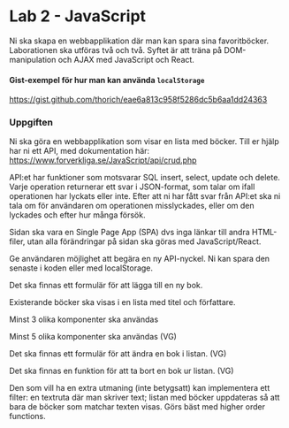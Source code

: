 # Lab 2 - JavaScript

Ni ska skapa en webbapplikation där man kan spara sina favoritböcker. Laborationen ska utföras två och två. Syftet är att träna på DOM-manipulation och AJAX med JavaScript och React.

#### Gist-exempel för hur man kan använda ```localStorage```
https://gist.github.com/thorich/eae6a813c958f5286dc5b6aa1dd24363

### Uppgiften

Ni ska göra en webbapplikation som visar en lista med böcker. Till er hjälp har ni ett API, med dokumentation här: https://www.forverkliga.se/JavaScript/api/crud.php

API:et har funktioner som motsvarar SQL insert, select, update och delete. Varje operation returnerar ett svar i JSON-format, som talar om ifall operationen har lyckats eller inte. Efter att ni har fått svar från API:et ska ni tala om för användaren om operationen misslyckades, eller om den lyckades och efter hur många försök.

Sidan ska vara en Single Page App (SPA) dvs inga länkar till andra HTML-filer, utan alla förändringar på sidan ska göras med JavaScript/React.

Ge användaren möjlighet att begära en ny API-nyckel. Ni kan spara den senaste i koden eller med localStorage.

Det ska finnas ett formulär för att lägga till en ny bok.

Existerande böcker ska visas i en lista med titel och författare.

Minst 3 olika komponenter ska användas

Minst 5 olika komponenter ska användas (VG)

Det ska finnas ett formulär för att ändra en bok i listan. (VG)

Det ska finnas en funktion för att ta bort en bok ur listan. (VG)

Den som vill ha en extra utmaning (inte betygsatt) kan implementera ett filter: en textruta där man skriver text; listan med böcker uppdateras så att bara de böcker som matchar texten visas. Görs bäst med higher order functions.
